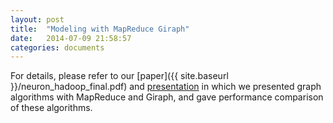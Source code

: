```yaml
---
layout: post
title:  "Modeling with MapReduce Giraph"
date:   2014-07-09 21:58:57
categories: documents
---
```


For details, please refer to our [paper]({{ site.baseurl }}/neuron_hadoop_final.pdf)
and
[presentation](http://www.slideshare.net/imsure/ieee-eittalklargescaleneuralmodelinginmap-reducegiraph)
in which we presented graph algorithms with MapReduce and Giraph, and
gave performance comparison of these algorithms.


